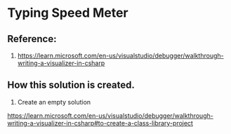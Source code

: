 # Typing Speed Meter

## Reference: 
1. https://learn.microsoft.com/en-us/visualstudio/debugger/walkthrough-writing-a-visualizer-in-csharp

## How this solution is created. 

1. Create an empty solution 

https://learn.microsoft.com/en-us/visualstudio/debugger/walkthrough-writing-a-visualizer-in-csharp#to-create-a-class-library-project


